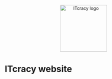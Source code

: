 <p align="center">
    <img src="https://itcracy.com/itcracy_logo.png" alt="ITcracy logo" width="150">
</p>

# ITcracy website
